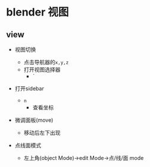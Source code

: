 # blender 视图


## view
+ 视图切换
    + 点击导航器的`x,y,z`
    + 打开视图选择器
        + `

+ 打开sidebar
    + `n`
        + 查看坐标

+ 微调面板(move)
    + 移动后左下出现


+ 点线面模式
    + 左上角(object Mode)->edit Mode->点/线/面 mode